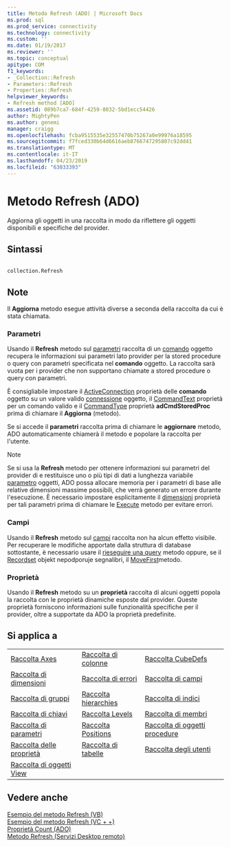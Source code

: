 ```yaml
---
title: Metodo Refresh (ADO) | Microsoft Docs
ms.prod: sql
ms.prod_service: connectivity
ms.technology: connectivity
ms.custom: ''
ms.date: 01/19/2017
ms.reviewer: ''
ms.topic: conceptual
apitype: COM
f1_keywords:
- _Collection::Refresh
- Parameters::Refresh
- Properties::Refresh
helpviewer_keywords:
- Refresh method [ADO]
ms.assetid: 089b7ca7-684f-4259-8032-5bd1ecc54426
author: MightyPen
ms.author: genemi
manager: craigg
ms.openlocfilehash: fcba9515535e32557470b75267a0e99976a18595
ms.sourcegitcommit: f7fced330b64d6616aeb8766747295807c92dd41
ms.translationtype: MT
ms.contentlocale: it-IT
ms.lasthandoff: 04/23/2019
ms.locfileid: "63033393"
---
```

# <a name="refresh-method-ado"></a>Metodo Refresh (ADO)
Aggiorna gli oggetti in una raccolta in modo da riflettere gli oggetti disponibili e specifiche del provider.  
  
## <a name="syntax"></a>Sintassi  
  
```  
  
collection.Refresh  
```  
  
## <a name="remarks"></a>Note  
 Il **Aggiorna** metodo esegue attività diverse a seconda della raccolta da cui è stata chiamata.  
  
### <a name="parameters"></a>Parametri  
 Usando il **Refresh** metodo sul [parametri](../../../ado/reference/ado-api/parameters-collection-ado.md) raccolta di un [comando](../../../ado/reference/ado-api/command-object-ado.md) oggetto recupera le informazioni sui parametri lato provider per la stored procedure o query con parametri specificata nel **comando** oggetto. La raccolta sarà vuota per i provider che non supportano chiamate a stored procedure o query con parametri.  
  
 È consigliabile impostare il [ActiveConnection](../../../ado/reference/ado-api/activeconnection-property-ado.md) proprietà delle **comando** oggetto su un valore valido [connessione](../../../ado/reference/ado-api/connection-object-ado.md) oggetto, il [CommandText](../../../ado/reference/ado-api/commandtext-property-ado.md) proprietà per un comando valido e il [CommandType](../../../ado/reference/ado-api/commandtype-property-ado.md) proprietà **adCmdStoredProc** prima di chiamare il **Aggiorna** (metodo).  
  
 Se si accede il **parametri** raccolta prima di chiamare le **aggiornare** metodo, ADO automaticamente chiamerà il metodo e popolare la raccolta per l'utente.  
  
> [!NOTE]
>  Se si usa la **Refresh** metodo per ottenere informazioni sui parametri del provider di e restituisce uno o più tipi di dati a lunghezza variabile [parametro](../../../ado/reference/ado-api/parameter-object.md) oggetti, ADO possa allocare memoria per i parametri di base alle relative dimensioni massime possibili, che verrà generato un errore durante l'esecuzione. È necessario impostare esplicitamente il [dimensioni](../../../ado/reference/ado-api/size-property-ado-parameter.md) proprietà per tali parametri prima di chiamare le [Execute](../../../ado/reference/ado-api/execute-method-ado-command.md) metodo per evitare errori.  
  
### <a name="fields"></a>Campi  
 Usando il **Refresh** metodo sul [campi](../../../ado/reference/ado-api/fields-collection-ado.md) raccolta non ha alcun effetto visibile. Per recuperare le modifiche apportate dalla struttura di database sottostante, è necessario usare il [rieseguire una query](../../../ado/reference/ado-api/requery-method.md) metodo oppure, se il [Recordset](../../../ado/reference/ado-api/recordset-object-ado.md) objekt nepodporuje segnalibri, il [MoveFirst](../../../ado/reference/ado-api/movefirst-movelast-movenext-and-moveprevious-methods-ado.md)metodo.  
  
### <a name="properties"></a>Proprietà  
 Usando il **Refresh** metodo su un **proprietà** raccolta di alcuni oggetti popola la raccolta con le proprietà dinamiche esposte dal provider. Queste proprietà forniscono informazioni sulle funzionalità specifiche per il provider, oltre a supportate da ADO la proprietà predefinite.  
  
## <a name="applies-to"></a>Si applica a  
  
||||  
|-|-|-|  
|[Raccolta Axes](../../../ado/reference/ado-md-api/axes-collection-ado-md.md)|[Raccolta di colonne](../../../ado/reference/adox-api/columns-collection-adox.md)|[Raccolta CubeDefs](../../../ado/reference/ado-md-api/cubedefs-collection-ado-md.md)|  
|[Raccolta di dimensioni](../../../ado/reference/ado-md-api/dimensions-collection-ado-md.md)|[Raccolta di errori](../../../ado/reference/ado-api/errors-collection-ado.md)|[Raccolta di campi](../../../ado/reference/ado-api/fields-collection-ado.md)|  
|[Raccolta di gruppi](../../../ado/reference/adox-api/groups-collection-adox.md)|[Raccolta hierarchies](../../../ado/reference/ado-md-api/hierarchies-collection-ado-md.md)|[Raccolta di indici](../../../ado/reference/adox-api/indexes-collection-adox.md)|  
|[Raccolta di chiavi](../../../ado/reference/adox-api/keys-collection-adox.md)|[Raccolta Levels](../../../ado/reference/ado-md-api/levels-collection-ado-md.md)|[Raccolta di membri](../../../ado/reference/ado-md-api/members-collection-ado-md.md)|  
|[Raccolta di parametri](../../../ado/reference/ado-api/parameters-collection-ado.md)|[Raccolta Positions](../../../ado/reference/ado-md-api/positions-collection-ado-md.md)|[Raccolta di oggetti procedure](../../../ado/reference/adox-api/procedures-collection-adox.md)|  
|[Raccolta delle proprietà](../../../ado/reference/ado-api/properties-collection-ado.md)|[Raccolta di tabelle](../../../ado/reference/adox-api/tables-collection-adox.md)|[Raccolta degli utenti](../../../ado/reference/adox-api/users-collection-adox.md)|  
|[Raccolta di oggetti View](../../../ado/reference/adox-api/views-collection-adox.md)|||  
  
## <a name="see-also"></a>Vedere anche  
 [Esempio del metodo Refresh (VB)](../../../ado/reference/ado-api/refresh-method-example-vb.md)   
 [Esempio del metodo Refresh (VC + +)](../../../ado/reference/ado-api/refresh-method-example-vc.md)   
 [Proprietà Count (ADO)](../../../ado/reference/ado-api/count-property-ado.md)   
 [Metodo Refresh (Servizi Desktop remoto)](../../../ado/reference/rds-api/refresh-method-rds.md)
